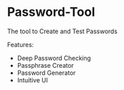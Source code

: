 # Password-Tool
The tool to Create and Test Passwords

Features:
- Deep Password Checking
- Passphrase Creator
- Password Generator
- Intuitive UI